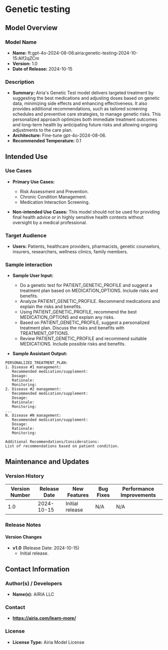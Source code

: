 # Genetic testing

## Model Overview

### Model Name
- **Name:** ft:gpt-4o-2024-08-06:airia:genetic-testing-2024-10-15:AIf2qZCm
- **Version:** 1.0
- **Date of Release:** 2024-10-15

### Description
- **Summary:** Airia's Genetic Test model delivers targeted treatment by suggesting the best medications and adjusting doses based on genetic data, minimizing side effects and enhancing effectiveness. It also provides additional recommendations, such as tailored screening schedules and preventive care strategies, to manage genetic risks. This personalized approach optimizes both immediate treatment outcomes and long-term health by anticipating future risks and allowing ongoing adjustments to the care plan.
- **Architecture:** Fine-tune gpt-4o-2024-08-06.
- **Recommended Temperature:** 0.1


## Intended Use

### Use Cases
- **Primary Use Cases:**
  - Risk Assessment and Prevention.
  - Chronic Condition Management.
  - Medication Interaction Screening.

- **Non-intended Use Cases:** This model should not be used for providing final health advice or in highly sensitive health contexts without oversight by a medical professional.

### Target Audience
- **Users:** Patients, healthcare providers, pharmacists, genetic counselors, insurers, researchers, wellness clinics, family members.

### Sample interaction
- **Sample User Input:** 
  - Do a genetic test for PATIENT_GENETIC_PROFILE and suggest a treatment plan based on MEDICATION_OPTIONS. Include risks and benefits.
  - Analyze PATIENT_GENETIC_PROFILE. Recommend medications and explain the risks and benefits.
  - Using PATIENT_GENETIC_PROFILE, recommend the best MEDICATION_OPTIONS and explain any risks.
  - Based on PATIENT_GENETIC_PROFILE, suggest a personalized treatment plan. Discuss the risks and benefits with TREATMENT_OPTIONS.
  - Review PATIENT_GENETIC_PROFILE and recommend suitable MEDICATIONS. Include possible risks and benefits.
    
- **Sample Assistant Output:**
```
PERSONALIZED_TREATMENT_PLAN:
1. Disease #1 management:
   Recommended medication/supplement:
   Dosage:
   Rationale:
   Monitoring:
2. Disease #2 management:
   Recommended medication/supplement:
   Dosage:
   Rationale:
   Monitoring:
...
N. Disease #N management:
   Recommended medication/supplement:
   Dosage:
   Rationale:
   Monitoring:

Additional Recommendations/Considerations:
List of recommendations based on patient condition.
```

## Maintenance and Updates

### Version History
| Version Number | Release Date | New Features                  | Bug Fixes                   | Performance Improvements     |
|----------------|--------------|-------------------------------|-----------------------------|------------------------------|
| 1.0            |  2024-10-15  | Initial release               |  N/A  | N/A |


### Release Notes
#### Version Changes
- **v1.0** (Release Date: 2024-10-15)
  - Initial release.

## Contact Information

### Author(s) / Developers
- **Name(s):** AIRIA LLC

### Contact
- **https://airia.com/learn-more/** 

### License
- **License Type:** Airia Model License
